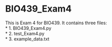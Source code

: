 # BIO439_Exam4

This is Exam 4 for BIO439. It contains three files:  
    * 1. BIO439_Exam4.py  
    * 2. test_Exam4.py  
    * 3. example_data.txt  

